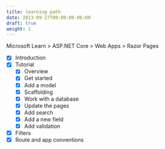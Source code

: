```yaml
---
title: learning path
date: 2023-09-27T00:00:00-06:00
draft: true
weight: 1
---
```


Microsoft Learn > ASP.NET Core > Web Apps > Razor Pages

- [x] Introduction
- [x] Tutorial
  - [x] Overview
  - [x] Get started
  - [x] Add a model
  - [x] Scaffolding
  - [x] Work with a database
  - [x] Update the pages
  - [x] Add search
  - [x] Add a new field
  - [x] Add validation
- [x] Filters
- [x] Route and app conventions